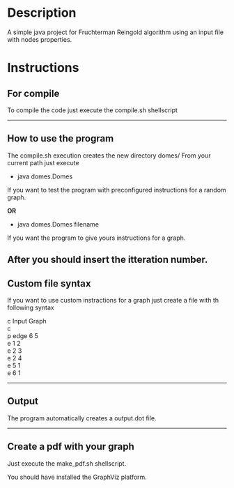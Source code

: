 # Description
A simple java project for Fruchterman Reingold algorithm using an input file with nodes properties.

Instructions
===
## For compile 

To compile the code just execute the compile.sh shellscript

---
## How to use the program

The compile.sh execution creates the new directory domes/
From your current path just execute 

* java domes.Domes 

If you want to test the program with preconfigured instructions for a random graph. 

**OR**

* java domes.Domes filename

If you want the program to give yours instructions for a graph. 

After you should insert the itteration number.
---
## Custom file syntax

If you want to use custom instractions for a graph just create a file with th following syntax

c Input Graph  
c  
p edge 6 5  
e 1 2  
e 2 3  
e 2 4  
e 5 1  
e 6 1  

---

## Output

The program automatically creates a output.dot file.

---
## Create a pdf with your graph

Just execute the make_pdf.sh shellscript.

You should have installed the GraphViz platform.
